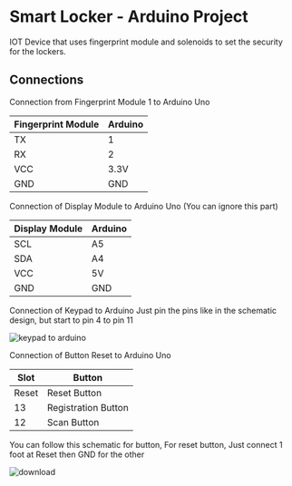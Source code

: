 # Smart Locker - Arduino Project
IOT Device that uses fingerprint module and solenoids to set the security for the lockers. 

## Connections 
Connection from Fingerprint Module 1 to Arduino Uno

| Fingerprint Module  | Arduino |
| ------------- | ------------- |
| TX  | 1  |
| RX  | 2  |
| VCC  | 3.3V  |
| GND  | GND  |

Connection of Display Module to Arduino Uno (You can ignore this part)

| Display Module  | Arduino |
| ------------- | ------------- |
| SCL  | A5  |
| SDA  | A4  |
| VCC  | 5V  |
| GND  | GND  | 

Connection of Keypad to Arduino 
Just pin the pins like in the schematic design, but start to pin 4 to pin 11

![keypad to arduino](https://user-images.githubusercontent.com/28371423/172602264-808fa301-6cd1-4e2a-b9f3-b48b056d7a05.png)


Connection of Button Reset to Arduino Uno

| Slot  | Button |
| ------------- | ------------- |
| Reset  | Reset Button  |
| 13  | Registration Button  |
| 12  | Scan Button  | 

You can follow this schematic for button, For reset button, Just connect 1 foot at Reset then GND for the other

![download](https://user-images.githubusercontent.com/28371423/172420948-8963761a-04c7-443e-a635-87ecfc8eec77.png)

